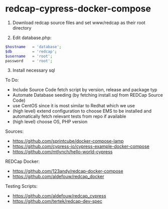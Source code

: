 # redcap-cypress-docker-compose

1. Download redcap source files and set www/redcap as their root directory

2. Edit database.php: 

```php
$hostname   = 'database';
$db         = 'redcap';
$username   = 'root';
password    = 'root';
```

3. Install necessary sql



To Do:

- Include Source Code fetch script by version, release and package typ
- Automate Database seeding (by fetching install.sql from REDCap Source Code)
- use CentOS since it is most similar to Redhat which we use
- (high level) extend configuration to choose EMS to be installed and automatically fetch relevant tests from repo if available
- (high level) choose OS, PHP version

Sources:
- https://github.com/sprintcube/docker-compose-lamp
- https://github.com/cypress-io/cypress-example-docker-compose
- https://github.com/mtlynch/hello-world-cypress

REDCap Docker:
- https://github.com/123andy/redcap-docker-compose
- https://github.com/aldefouw/redcap_docker

Testing Scripts:
- https://github.com/aldefouw/redcap_cypress
- https://github.com/tertek/redcap-dev-spec
